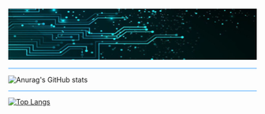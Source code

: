 


<!-- [![img](/header-img-1.jpg)](https://twitter.com/Grigoren_com) -->

[![img](/header-img-2.jpg)](https://twitter.com/Grigoren_com)

<!-- [![img](/header-img-3.jpg)](https://twitter.com/Grigoren_com) -->


<hr style='background: #2E9AFE; height: 0.5px'>


![Anurag's GitHub stats](https://github-readme-stats.vercel.app/api?username=AlexGrigorenco&show_icons=true&theme=tokyonight)

<hr style='background: #2E9AFE; height: 0.5px'>

[![Top Langs](https://github-readme-stats.vercel.app/api/top-langs/?username=AlexGrigorenco&layout=compact&theme=tokyonight)](https://github.com/anuraghazra/github-readme-stats)

<!-- [![Top Langs](https://github-readme-stats.vercel.app/api/top-langs/?username=AlexGrigorenco&langs_count=8&theme=tokyonight)](https://github.com/anuraghazra/github-readme-stats) -->